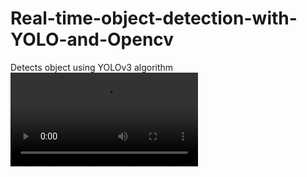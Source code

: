 # Real-time-object-detection-with-YOLO-and-Opencv
Detects object using YOLOv3 algorithm
![](https://github.com/PriyaJ28/Real-time-object-detection-with-YOLO-and-Opencv/blob/master/Demo%20Video.mp4)
